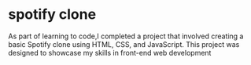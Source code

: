 # spotify clone
 As part of learning to code,I completed a project that involved creating a basic Spotify clone using HTML, CSS, and JavaScript. This project was designed to showcase my skills in front-end web development

